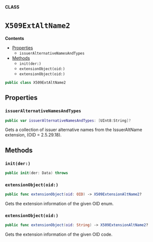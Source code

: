 **CLASS**

# `X509ExtAltName2`

**Contents**

- [Properties](#properties)
  - `issuerAlternativeNamesAndTypes`
- [Methods](#methods)
  - `init(der:)`
  - `extensionObject(oid:)`
  - `extensionObject(oid:)`

```swift
public class X509ExtAltName2
```

## Properties
### `issuerAlternativeNamesAndTypes`

```swift
public var issuerAlternativeNamesAndTypes: [UInt8:String]?
```

Gets a collection of issuer alternative names from the IssuerAltName extension, (OID = 2.5.29.18).

## Methods
### `init(der:)`

```swift
public init(der: Data) throws
```

### `extensionObject(oid:)`

```swift
public func extensionObject(oid: OID) -> X509ExtensionAltName2?
```

Gets the extension information of the given OID enum.

### `extensionObject(oid:)`

```swift
public func extensionObject(oid: String) -> X509ExtensionAltName2?
```

Gets the extension information of the given OID code.
